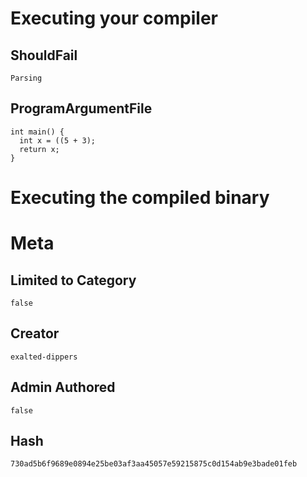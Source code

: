 # Executing your compiler

## ShouldFail

```
Parsing
```

## ProgramArgumentFile

```
int main() {
  int x = ((5 + 3);
  return x;
}

```

# Executing the compiled binary

# Meta

## Limited to Category

```
false
```

## Creator

```
exalted-dippers
```

## Admin Authored

```
false
```

## Hash

```
730ad5b6f9689e0894e25be03af3aa45057e59215875c0d154ab9e3bade01feb
```
